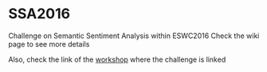 # SSA2016
Challenge on Semantic Sentiment Analysis within ESWC2016
Check the wiki page to see more details

Also, check the link of the <a href='http://www.maurodragoni.com/research/opinionmining/events/'>workshop</a> where the challenge is linked
